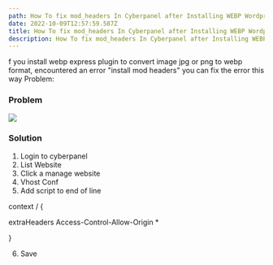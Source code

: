 ```yaml
---
path: How To fix mod_headers In Cyberpanel after Installing WEBP Wordpress Plugin
date: 2022-10-09T12:57:59.587Z
title: How To fix mod_headers In Cyberpanel after Installing WEBP Wordpress Plugin
description: How To fix mod_headers In Cyberpanel after Installing WEBP Wordpress Plugin
---
```

<!--StartFragment-->

f you install webp express plugin to convert image jpg or png to webp format, encountered an error "install mod headers" you can fix the error this way Problem:



### Problem

[![](https://blogger.googleusercontent.com/img/b/R29vZ2xl/AVvXsEgWAOpzmXifVse3P2tVscSRhZLcfPurSg8I67RV3sW4B5X_civ0NLl1XYgixzJTan-V_ocIW6ZoSzJFea9_c0CbutKrgwaLwC6hvPwaT5gp68WyfmSQV6YyZXsRnwyxamNF8Eh26tOu1FweII12whtFJlPEstJlyhplwGnpNCkHnvt6xYz7Wl8lUAfB7Q/w683-h220/mod%20headers.jpg)](https://blogger.googleusercontent.com/img/b/R29vZ2xl/AVvXsEgWAOpzmXifVse3P2tVscSRhZLcfPurSg8I67RV3sW4B5X_civ0NLl1XYgixzJTan-V_ocIW6ZoSzJFea9_c0CbutKrgwaLwC6hvPwaT5gp68WyfmSQV6YyZXsRnwyxamNF8Eh26tOu1FweII12whtFJlPEstJlyhplwGnpNCkHnvt6xYz7Wl8lUAfB7Q/s1717/mod%20headers.jpg)[](https://blogger.googleusercontent.com/img/b/R29vZ2xl/AVvXsEgWAOpzmXifVse3P2tVscSRhZLcfPurSg8I67RV3sW4B5X_civ0NLl1XYgixzJTan-V_ocIW6ZoSzJFea9_c0CbutKrgwaLwC6hvPwaT5gp68WyfmSQV6YyZXsRnwyxamNF8Eh26tOu1FweII12whtFJlPEstJlyhplwGnpNCkHnvt6xYz7Wl8lUAfB7Q/s1717/mod%20headers.jpg)[](https://blogger.googleusercontent.com/img/b/R29vZ2xl/AVvXsEgWAOpzmXifVse3P2tVscSRhZLcfPurSg8I67RV3sW4B5X_civ0NLl1XYgixzJTan-V_ocIW6ZoSzJFea9_c0CbutKrgwaLwC6hvPwaT5gp68WyfmSQV6YyZXsRnwyxamNF8Eh26tOu1FweII12whtFJlPEstJlyhplwGnpNCkHnvt6xYz7Wl8lUAfB7Q/s1717/mod%20headers.jpg)

### Solution

1. Login to cyberpanel
2. List Website
3. Click a manage website
4. Vhost Conf
5. Add script to end of line

context / {

extraHeaders Access-Control-Allow-Origin *

}

6. Save

<!--EndFragment-->